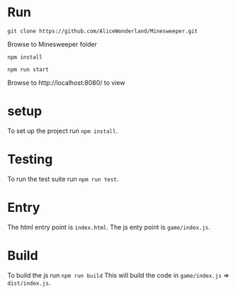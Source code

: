 # Run
`git clone https://github.com/AliceWonderland/Minesweeper.git`

Browse to Minesweeper folder

`npm install`

`npm run start`

Browse to http://localhost:8080/ to view


# setup
To set up the project run `npm install`.

# Testing
To run the test suite run `npm run test`.

# Entry
The html entry point is `index.html`.
The js enty point is `game/index.js`.

# Build
To build the js run `npm run build`
This will build the code in `game/index.js` => `dist/index.js`.
